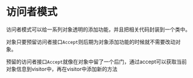 # 访问者模式

访问者模式可以给一系列对象透明的添加功能，并且把相关代码封装到一个类中。

对象只要预留访问者接口`Accept`则后期为对象添加功能的时候就不需要改动对象。

预留的访问者接口`Accept`就像在对象中留了一个后门，通过accept可以获取当前对象信息到visitor中，再在visitor中添加新的方法

